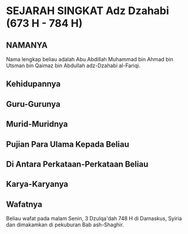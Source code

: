 SEJARAH SINGKAT Adz Dzahabi (673 H - 784 H)
=========================================

NAMANYA
-------

Nama lengkap beliau adalah Abu Abdillah Muhammad bin Ahmad bin Utsman bin Qaimaz bin Abdullah adz-Dzahabi al-Fariqi.

Kehidupannya
------------

Guru-Gurunya
------------

Murid-Muridnya
--------------

Pujian Para Ulama Kepada Beliau
-------------------------------

Di Antara Perkataan-Perkataan Beliau
------------------------------------

Karya-Karyanya
--------------

Wafatnya
--------

Beliau wafat pada malam Senin, 3 Dzulqa'dah 748 H di Damaskus, Syiria dan dimakamkan di pekuburan Bab ash-Shaghir.